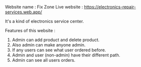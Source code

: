 Website name : Fix Zone 
Live website : https://electronics-repair-services.web.app/

It's a kind of electronics service center.

Features of this website : 
1. Admin can add product and delete product.
2. Also admin can make anyone admin.  
3. If any users can see what user ordered before.
4. Admin and user (non-admin) have their different path.
5. Admin can see all users orders.